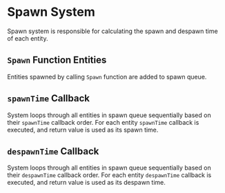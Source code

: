 # Spawn System

Spawn system is responsible for calculating the spawn and despawn time of each entity.

## `Spawn` Function Entities

Entities spawned by calling `Spawn` function are added to spawn queue.

## `spawnTime` Callback

System loops through all entities in spawn queue sequentially based on their `spawnTime` callback order. For each entity `spawnTime` callback is executed, and return value is used as its spawn time.

## `despawnTime` Callback

System loops through all entities in spawn queue sequentially based on their `despawnTime` callback order. For each entity `despawnTime` callback is executed, and return value is used as its despawn time.
